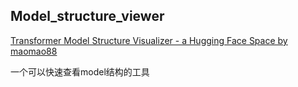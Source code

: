 ## Model_structure_viewer

[Transformer Model Structure Visualizer - a Hugging Face Space by maomao88](https://huggingface.co/spaces/maomao88/model_structure_viewer)

一个可以快速查看model结构的工具
